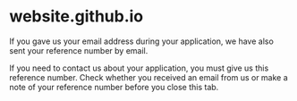 # website.github.io
If you gave us your email address during your application, we have also sent your reference number by email.

If you need to contact us about your application, you must give us this reference number. Check whether you received an email from us or make a note of your reference number before you close this tab.
